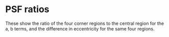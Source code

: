 # PSF ratios

These show the ratio of the four corner regions to the central region for the a, b terms, and the difference in eccentricity for the same four regions.
